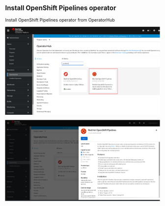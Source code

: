 ## Install OpenShift Pipelines operator

Install OpenShift Pipelines operator from OperatorHub

![screenshot](img/pipelines-listing.png)

![screenshot](img/pipelines-installation.png)


